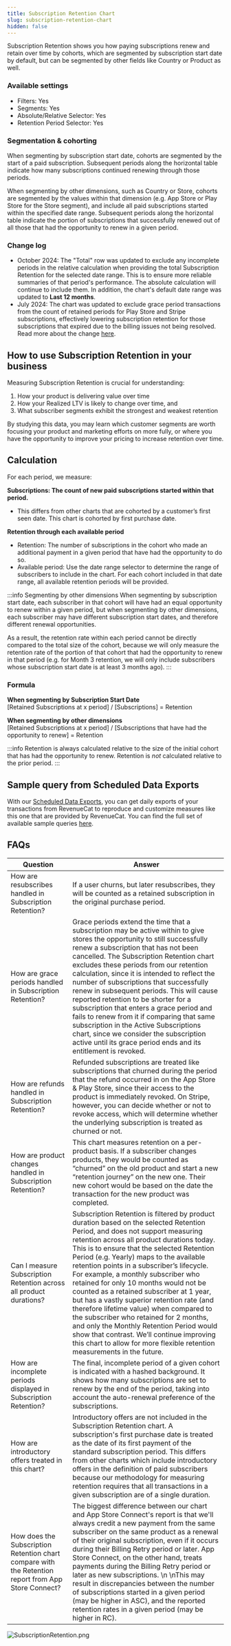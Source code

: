 ```yaml
---
title: Subscription Retention Chart
slug: subscription-retention-chart
hidden: false
---
```


Subscription Retention shows you how paying subscriptions renew and retain over time by cohorts, which are segmented by subscription start date by default, but can be segmented by other fields like Country or Product as well.

### Available settings

- Filters: Yes
- Segments: Yes
- Absolute/Relative Selector: Yes
- Retention Period Selector: Yes

### Segmentation & cohorting

When segmenting by subscription start date, cohorts are segmented by the start of a paid subscription. Subsequent periods along the horizontal table indicate how many subscriptions continued renewing through those periods.

When segmenting by other dimensions, such as Country or Store, cohorts are segmented by the values within that dimension (e.g. App Store or Play Store for the Store segment), and include all paid subscriptions started within the specified date range. Subsequent periods along the horizontal table indicate the portion of subscriptions that successfully renewed out of all those that had the opportunity to renew in a given period.

### Change log

- October 2024: The "Total" row was updated to exclude any incomplete periods in the relative calculation when providing the total Subscription Retention for the selected date range. This is to ensure more reliable summaries of that period's performance. The absolute calculation will continue to include them. In addition, the chart's default date range was updated to **Last 12 months**.
- July 2024: The chart was updated to exclude grace period transactions from the count of retained periods for Play Store and Stripe subscriptions, effectively lowering subscription retention for those subscriptions that expired due to the billing issues not being resolved. Read more about the change [here](https://www.revenuecat.com/blog/company/subscription-retention-chart-grace-period-update/).

## How to use Subscription Retention in your business

Measuring Subscription Retention is crucial for understanding:

1. How your product is delivering value over time
2. How your Realized LTV is likely to change over time, and
3. What subscriber segments exhibit the strongest and weakest retention

By studying this data, you may learn which customer segments are worth focusing your product and marketing efforts on more fully, or where you have the opportunity to improve your pricing to increase retention over time.

## Calculation

For each period, we measure:

**Subscriptions: The count of new paid subscriptions started within that period.**

- This differs from other charts that are cohorted by a customer’s first seen date. This chart is cohorted by first purchase date.

**Retention through each available period**

- Retention: The number of subscriptions in the cohort who made an additional payment in a given period that have had the opportunity to do so.
- Available period: Use the date range selector to determine the range of subscribers to include in the chart. For each cohort included in that date range, all available retention periods will be provided.

:::info Segmenting by other dimensions
When segmenting by subscription start date, each subscriber in that cohort will have had an equal opportunity to renew within a given period, but when segmenting by other dimensions, each subscriber may have different subscription start dates, and therefore different renewal opportunities.

As a result, the retention rate within each period cannot be directly compared to the total size of the cohort, because we will only measure the retention rate of the portion of that cohort that had the opportunity to renew in that period (e.g. for Month 3 retention, we will only include subscribers whose subscription start date is at least 3 months ago).
:::

### Formula

**When segmenting by Subscription Start Date**  
[Retained Subscriptions at x period] / [Subscriptions] = Retention

**When segmenting by other dimensions**  
[Retained Subscriptions at x period] / [Subscriptions that have had the opportunity to renew] = Retention

:::info
Retention is always calculated relative to the size of the initial cohort that has had the opportunity to renew. Retention is _not_ calculated relative to the prior period.
:::

## Sample query from Scheduled Data Exports

With our [Scheduled Data Exports](/integrations/scheduled-data-exports), you can get daily exports of your transactions from RevenueCat to reproduce and customize measures like this one that are provided by RevenueCat. You can find the full set of available sample queries [here](/integrations/scheduled-data-exports#sample-queries-for-revenuecat-measures).

## FAQs

| Question                                                                                            | Answer                                                                                                                                                                                                                                                                                                                                                                                                                                                                                                                                                                                                                                                                                                                                                |
| --------------------------------------------------------------------------------------------------- | ----------------------------------------------------------------------------------------------------------------------------------------------------------------------------------------------------------------------------------------------------------------------------------------------------------------------------------------------------------------------------------------------------------------------------------------------------------------------------------------------------------------------------------------------------------------------------------------------------------------------------------------------------------------------------------------------------------------------------------------------------- |
| How are resubscribes handled in Subscription Retention?                                             | If a user churns, but later resubscribes, they will be counted as a retained subscription in the original purchase period.                                                                                                                                                                                                                                                                                                                                                                                                                                                                                                                                                                                                                            |
| How are grace periods handled in Subscription Retention?                                            | Grace periods extend the time that a subscription may be active within to give stores the opportunity to still successfully renew a subscription that has not been cancelled. The Subscription Retention chart excludes these periods from our retention calculation, since it is intended to reflect the number of subscriptions that successfully renew in subsequent periods. This will cause reported retention to be shorter for a subscription that enters a grace period and fails to renew from it if comparing that same subscription in the Active Subscriptions chart, since we consider the subscription active until its grace period ends and its entitlement is revoked.                                                               |
| How are refunds handled in Subscription Retention?                                                  | Refunded subscriptions are treated like subscriptions that churned during the period that the refund occurred in on the App Store & Play Store, since their access to the product is immediately revoked. On Stripe, however, you can decide whether or not to revoke access, which will determine whether the underlying subscription is treated as churned or not.                                                                                                                                                                                                                                                                                                                                                                                  |
| How are product changes handled in Subscription Retention?                                          | This chart measures retention on a per-product basis. If a subscriber changes products, they would be counted as “churned” on the old product and start a new “retention journey” on the new one. Their new cohort would be based on the date the transaction for the new product was completed.                                                                                                                                                                                                                                                                                                                                                                                                                                                      |
| Can I measure Subscription Retention across all product durations?                                  | Subscription Retention is filtered by product duration based on the selected Retention Period, and does not support measuring retention across all product durations today. This is to ensure that the selected Retention Period (e.g. Yearly) maps to the available retention points in a subscriber’s lifecycle. For example, a monthly subscriber who retained for only 10 months would not be counted as a retained subscriber at 1 year, but has a vastly superior retention rate (and therefore lifetime value) when compared to the subscriber who retained for 2 months, and only the Monthly Retention Period would show that contrast. We’ll continue improving this chart to allow for more flexible retention measurements in the future. |
| How are incomplete periods displayed in Subscription Retention?                                     | The final, incomplete period of a given cohort is indicated with a hashed background. It shows how many subscriptions are set to renew by the end of the period, taking into account the auto-renewal preference of the subscriptions.                                                                                                                                                                                                                                                                                                                                                                                                                                                                                                                |
| How are introductory offers treated in this chart?                                                  | Introductory offers are not included in the Subscription Retention chart. A subscription's first purchase date is treated as the date of its first payment of the standard subscription period. This differs from other charts which include introductory offers in the definition of paid subscribers because our methodology for measuring retention requires that all transactions in a given subscription are of a single duration.                                                                                                                                                                                                                                                                                                               |
| How does the Subscription Retention chart compare with the Retention report from App Store Connect? | The biggest difference between our chart and App Store Connect's report is that we'll always credit a new payment from the same subscriber on the same product as a renewal of their original subscription, even if it occurs during their Billing Retry period or later. App Store Connect, on the other hand, treats payments during the Billing Retry period or later as new subscriptions. \n \nThis may result in discrepancies between the number of subscriptions started in a given period (may be higher in ASC), and the reported retention rates in a given period (may be higher in RC).                                                                                                                                                  |

![](/images/88a06a8-SubscriptionRetention_71b5197278c7f2ff96dd0414506474e0.png "SubscriptionRetention.png")
